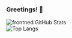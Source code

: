 ### Greetings! 👋
![frontned GitHub Stats](https://github-readme-stats.vercel.app/api?username=frontned&count_private=true&show_icons=true)
<br/>
![Top Langs](https://github-readme-stats.vercel.app/api/top-langs/?username=frontned&layout=compact)


<!--
**frontned/frontned** is a ✨ _special_ ✨ repository because its `README.md` (this file) appears on your GitHub profile.

Here are some ideas to get you started:

- 🔭 I’m currently working on ...
- 🌱 I’m currently learning ...
- 👯 I’m looking to collaborate on ...
- 🤔 I’m looking for help with ...
- 💬 Ask me about ...
- 📫 How to reach me: ...
- 😄 Pronouns: ...
- ⚡ Fun fact: ...
-->
